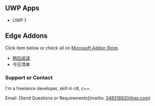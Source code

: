 ## UWP Apps

* UWP 1


## Edge Addons

Click item below or check all on [Microsoft Addon Store](https://microsoftedge.microsoft.com/addons/search?developer=%E5%BE%AE%E6%B6%A6%E8%BD%AF%E4%BB%B6).

* [稍后阅读](edgeAddon-UrlList.md)
* 今日清单

### Support or Contact

I'm a freelance developer, skill in c#, c++.

Email: [Send Questions or Requirements](mailto: 348318920@qq.com)


